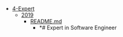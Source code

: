 - <a href = "E:\Node_projects\Node_Way\ArchivTSH_2\ArhivTimur_2\Certificate-master\4-Expert\cat.4-Expert\dir.4-Expert.md">4-Expert</a>
    - <a href = "E:\Node_projects\Node_Way\ArchivTSH_2\ArhivTimur_2\Certificate-master\4-Expert\2019\cat.2019\dir.2019.md">2019</a>
        - <a href = "E:\Node_projects\Node_Way\ArchivTSH_2\ArhivTimur_2\Certificate-master\4-Expert\2019\README.md">README.md</a>
            - *# Expert in Software Engineer
    
